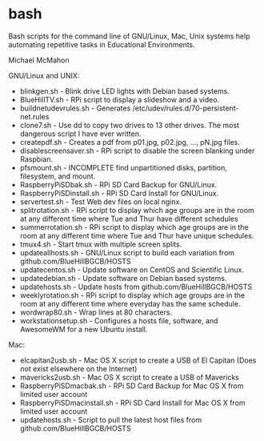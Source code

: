 # bash

Bash scripts for the command line of GNU/Linux, Mac, Unix systems help
automating repetitive tasks in Educational Environments.

Michael McMahon

GNU/Linux and UNIX:

- blinkgen.sh - Blink drive LED lights with Debian based systems.
- BlueHillTV.sh - RPi script to display a slideshow and a video.
- buildnetudevrules.sh - Generates /etc/udev/rules.d/70-persistent-net.rules
- clone7.sh - Use dd to copy two drives to 13 other drives.  The most dangerous
  script I have ever written.
- createpdf.sh - Creates a pdf from p01.jpg, p02.jpg, ..., pN.jpg files.
- disablescreensaver.sh - RPi script to disable the screen blanking under
  Raspbian.
- pfsmount.sh - INCOMPLETE find unpartitioned disks, partition, filesystem, and
  mount.
- RaspberryPiSDbak.sh - RPi SD Card Backup for GNU/Linux.
- RaspberryPiSDinstall.sh - RPi SD Card Install for GNU/Linux.
- servertest.sh - Test Web dev files on local nginx.
- splitrotation.sh - RPi script to display which age groups are in the room at
  any different time where Tue and Thur have different schedules
- summerrotation.sh - RPi script to display which age groups are in the room at
  any different time where Tue and Thur have unique schedules.
- tmux4.sh - Start tmux with multiple screen splits.
- updateallhosts.sh - GNU/Linux script to build each variation from
  github.com/BlueHillBGCB/HOSTS
- updatecentos.sh - Update software on CentOS and Scientific Linux.
- updatedebian.sh - Update software on Debian based systems.
- updatehosts.sh - Update hosts from github.com/BlueHillBGCB/HOSTS
- weeklyrotation.sh - RPi script to display which age groups are in the room at
  any different time where everyday has the same schedule.
- wordwrap80.sh - Wrap lines at 80 characters.
- workstationsetup.sh - Configures a hosts file, software, and AwesomeWM for a
  new Ubuntu install.

Mac:
- elcapitan2usb.sh - Mac OS X script to create a USB of El Capitan (Does not
  exist elsewhere on the Internet)
- mavericks2usb.sh - Mac OS X script to create a USB of Mavericks
- RaspberryPiSDmacbak.sh - RPi SD Card Backup for Mac OS X from limited user
  account
- RaspberryPiSDmacinstall.sh - RPi SD Card Install for Mac OS X from limited
  user account
- updatehosts.sh - Script to pull the latest host files from
  github.com/BlueHillBGCB/HOSTS
